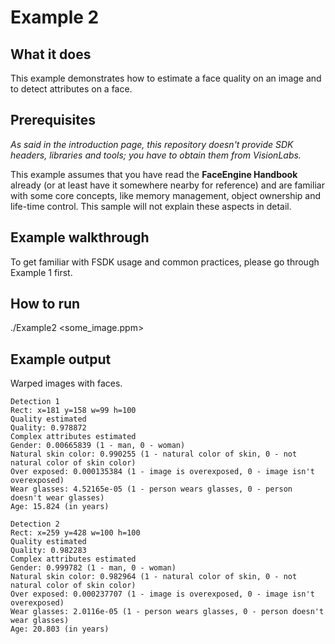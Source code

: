 # Example 2
## What it does
This example demonstrates how to estimate a face quality on an image and to detect attributes on a face.

## Prerequisites
*As said in the introduction page, this repository doesn't provide SDK headers, libraries and tools;
you have to obtain them from VisionLabs.*

This example assumes that you have read the **FaceEngine Handbook** already (or at least have it
somewhere nearby for reference) and are familiar with some core concepts, like memory management,
object ownership and life-time control. This sample will not explain these aspects in detail.

## Example walkthrough
To get familiar with FSDK usage and common practices, please go through Example 1 first.

## How to run
./Example2 <some_image.ppm>

## Example output
Warped images with faces.
```
Detection 1
Rect: x=181 y=158 w=99 h=100
Quality estimated
Quality: 0.978872
Complex attributes estimated
Gender: 0.00665839 (1 - man, 0 - woman)
Natural skin color: 0.990255 (1 - natural color of skin, 0 - not natural color of skin color)
Over exposed: 0.000135384 (1 - image is overexposed, 0 - image isn't overexposed)
Wear glasses: 4.52165e-05 (1 - person wears glasses, 0 - person doesn't wear glasses)
Age: 15.824 (in years)

Detection 2
Rect: x=259 y=428 w=100 h=100
Quality estimated
Quality: 0.982283
Complex attributes estimated
Gender: 0.999782 (1 - man, 0 - woman)
Natural skin color: 0.982964 (1 - natural color of skin, 0 - not natural color of skin color)
Over exposed: 0.000237707 (1 - image is overexposed, 0 - image isn't overexposed)
Wear glasses: 2.0116e-05 (1 - person wears glasses, 0 - person doesn't wear glasses)
Age: 20.803 (in years)
```
